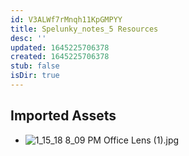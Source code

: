 ```yaml
---
id: V3ALWf7rMnqh11KpGMPYY
title: Spelunky_notes_5 Resources
desc: ''
updated: 1645225706378
created: 1645225706378
stub: false
isDir: true
---
```

## Imported Assets
- ![1_15_18 8_09 PM Office Lens (1).jpg](/assets/1_15_18-8_09-pm-office-lens-(1).jpg)
